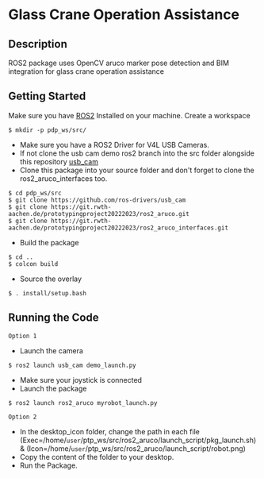 # Glass Crane Operation Assistance

## Description

ROS2 package uses OpenCV aruco marker pose detection and BIM integration for glass crane operation assistance

## Getting Started

Make sure you have [ROS2](https://docs.ros.org/en/humble/Installation.html) Installed on your machine. Create a workspace

```
$ mkdir -p pdp_ws/src/
```
* Make sure you have a ROS2 Driver for V4L USB Cameras.
* If not clone the usb cam demo ros2 branch into the src folder alongside this repository [usb_cam](http://wiki.ros.org/usb_cam)
* Clone this package into your source folder and don't forget to clone the ros2_aruco_interfaces too.

```
$ cd pdp_ws/src
$ git clone https://github.com/ros-drivers/usb_cam
$ git clone https://git.rwth-aachen.de/prototypingproject20222023/ros2_aruco.git
$ git clone https://git.rwth-aachen.de/prototypingproject20222023/ros2_aruco_interfaces.git

```
* Build the package

```
$ cd .. 
$ colcon build 
```
* Source the overlay

```
$ . install/setup.bash
```
## Running the Code
` Option 1 ` 

* Launch the camera

```
$ ros2 launch usb_cam demo_launch.py
```
* Make sure your joystick is connected
* Launch the package

``` 
$ ros2 launch ros2_aruco myrobot_launch.py
```
` Option 2 `

* In the desktop_icon folder, change the path in each file (Exec=/home/`user`/ptp_ws/src/ros2_aruco/launch_script/pkg_launch.sh) & (Icon=/home/`user`/ptp_ws/src/ros2_aruco/launch_script/robot.png)
* Copy the content of the folder to your desktop.
* Run the Package.
